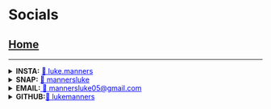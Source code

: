 
# Socials
## [Home](index)
---------------
<details>
  <summary><strong>INSTA:</strong> <a href="https://www.instagram.com/luke.manners/" style="color:blue">📸 luke.manners</a><br></summary>
 
  ![bam](images/instagram.png)
</details>

<details>
  <summary><strong>SNAP:</strong> <a href="https://www.snapchat.com/add/mannersluke"  style="color:blue">👻 mannersluke  </a><br></summary>
 
  ![bam](images/snapchat.jpg)
</details>
<details>
  <summary><strong>EMAIL:</strong><a href="mailto:mannersluke05@gmail.com" style="color:blue"> 📧 mannersluke05@gmail.com</a><br></summary>
 
  ![bam](images/email.png)
</details>

<details>
  <summary><strong>GITHUB:</strong><a href="https://github.com/lukemanners" style="color:blue">🦑 lukemanners</a><br></summary>
 
  ![bam](images/instagram.png)
</details>
<link rel="icon" type="image/x-icon" href="favicon.ico?">

